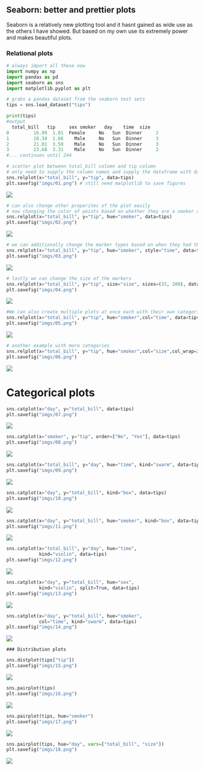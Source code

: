 ## Seaborn: better and prettier plots  

Seaborn is a relatively new plotting tool and it hasnt gained as wide use as the others I have showed. But based on my own use its extremely power and makes beautiful plots. 



### Relational plots

```python 
# always import all these now
import numpy as np 	
import pandas as pd 
import seaborn as sns
import matplotlib.pyplot as plt 

# grabs a pandas dataset from the seaborn test sets 
tips = sns.load_dataset("tips")

print(tips)
#output
  total_bill   tip     sex smoker   day    time  size
0         16.99  1.01  Female     No   Sun  Dinner     2
1         10.34  1.66    Male     No   Sun  Dinner     3
2         21.01  3.50    Male     No   Sun  Dinner     3
3         23.68  3.31    Male     No   Sun  Dinner     2
#... continues until 244

# scatter plot between total_bill column and tip column
# only need to supply the column names and supply the dataframe with data
sns.relplot(x="total_bill", y="tip", data=tips)
plt.savefig("imgs/01.png") # still need matplotlib to save figures 

```

![](imgs/01.png)

```python
# can also change other properites of the plot easily
# now changing the color of points based on whether they are a smoker or not
sns.relplot(x="total_bill", y="tip", hue="smoker", data=tips)
plt.savefig("imgs/02.png")

```

![](imgs/02.png)

```python
# we can additionally change the marker types based on when they had their meal 
sns.relplot(x="total_bill", y="tip", hue="smoker", style="time", data=tips)
plt.savefig("imgs/03.png")
```

![](imgs/03.png)

```python
# lastly we can change the size of the markers 
sns.relplot(x="total_bill", y="tip", size="size", sizes=(15, 200), data=tips)
plt.savefig("imgs/04.png")
```

![](imgs/04.png)

```python
#We can also create multiple plots at once each with their own categories 
sns.relplot(x="total_bill", y="tip", hue="smoker",col="time", data=tips)
plt.savefig("imgs/05.png")
```

![](imgs/05.png)

```python
# another example with more categories 
sns.relplot(x="total_bill", y="tip", hue="smoker",col="size",col_wrap=2, data=tips)
plt.savefig("imgs/06.png")
```

![](imgs/06.png)

# Categorical plots



```python
sns.catplot(x="day", y="total_bill", data=tips)
plt.savefig("imgs/07.png")
```

![](imgs/07.png)

```python
sns.catplot(x="smoker", y="tip", order=["No", "Yes"], data=tips)
plt.savefig("imgs/08.png")
```

![](imgs/08.png)

```python
sns.catplot(x="total_bill", y="day", hue="time", kind="swarm", data=tips)
plt.savefig("imgs/09.png")
```

![](imgs/09.png)

```python
sns.catplot(x="day", y="total_bill", kind="box", data=tips)
plt.savefig("imgs/10.png")
```

![](imgs/10.png)

```python
sns.catplot(x="day", y="total_bill", hue="smoker", kind="box", data=tips);
plt.savefig("imgs/11.png")
```

![](imgs/11.png)

```python
sns.catplot(x="total_bill", y="day", hue="time",
            kind="violin", data=tips)
plt.savefig("imgs/12.png")
```

![](imgs/12.png)

```python
sns.catplot(x="day", y="total_bill", hue="sex",
            kind="violin", split=True, data=tips)
plt.savefig("imgs/13.png")
```

![](imgs/13.png)

```python
sns.catplot(x="day", y="total_bill", hue="smoker",
            col="time", kind="swarm", data=tips)
plt.savefig("imgs/14.png")
```

![](imgs/14.png)

	### Distribution plots

```python
sns.distplot(tips["tip"])
plt.savefig("imgs/15.png")
```

![](imgs/15.png)

```python
sns.pairplot(tips)
plt.savefig("imgs/16.png")
```

![](imgs/16.png)

```python
sns.pairplot(tips, hue="smoker")
plt.savefig("imgs/17.png")
```

![](imgs/17.png)

```python
sns.pairplot(tips, hue="day", vars=["total_bill", "size"])
plt.savefig("imgs/18.png")
```

![](imgs/18.png)